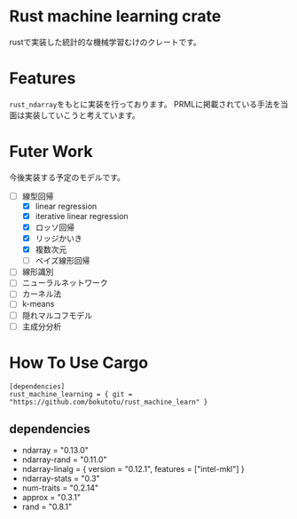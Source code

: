 # Rust machine learning crate
rustで実装した統計的な機械学習むけのクレートです。

# Features
`rust_ndarray`をもとに実装を行っております。
PRMLに掲載されている手法を当面は実装していこうと考えています。

# Futer Work
今後実装する予定のモデルです。

- [ ] 線型回帰
    - [x] linear regression
    - [x] iterative linear regression
    - [x] ロッソ回帰
    - [x] リッジかいき
    - [x] 複数次元
    - [ ] ベイズ線形回帰
- [ ] 線形識別
- [ ] ニューラルネットワーク
- [ ] カーネル法
- [ ] k-means
- [ ] 隠れマルコフモデル
- [ ] 主成分分析

# How To Use Cargo
```
[dependencies]
rust_machine_learning = { git = "https://github.com/bokutotu/rust_machine_learn" }
```

## dependencies
* ndarray = "0.13.0"
* ndarray-rand = "0.11.0"
* ndarray-linalg = { version = "0.12.1", features = ["intel-mkl"] }
* ndarray-stats = "0.3"
* num-traits = "0.2.14"
* approx = "0.3.1"
* rand = "0.8.1"
